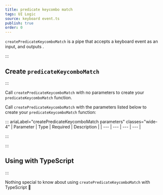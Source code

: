 ```yaml
---
title: predicate keycombo match
tags: UI Logic
source: keyboard event.ts
publish: true
order: 0
---
```


`createPredicateKeycomboMatch` is a pipe that accepts a keyboard event as an input, and outputs <!--TODO-->.


:::
## Create `predicateKeycomboMatch`
:::

Call `createPredicateKeycomboMatch` with no parameters to create your `predicateKeycomboMatch` function.

Call `createPredicateKeycomboMatch` with the parameters listed below to create your `predicateKeycomboMatch` function:

::: ariaLabel="createPredicateKeycomboMatch parameters" classes="wide-4"
| Parameter | Type | Required | Description |
| --- | --- | --- | --- |

:::


:::
## Using with TypeScript
:::

Nothing special to know about using `createPredicateKeycomboMatch` with TypeScript 🚀
